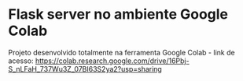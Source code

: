 # Flask server no ambiente Google Colab

Projeto desenvolvido totalmente na ferramenta Google Colab - link de acesso: https://colab.research.google.com/drive/16Pbj-S_nLFaH_737Wu3Z_07BI63S2ya2?usp=sharing
